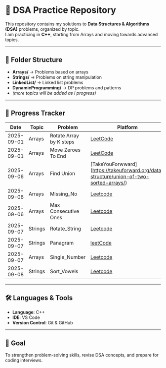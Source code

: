 # 📝 DSA Practice Repository

This repository contains my solutions to **Data Structures & Algorithms (DSA)** problems, organized by topic.  
I am practicing in **C++**, starting from Arrays and moving towards advanced topics.  

---

## 📂 Folder Structure
- **Arrays/** → Problems based on arrays  
- **Strings/** → Problems on string manipulation  
- **LinkedList/** → Linked list problems  
- **DynamicProgramming/** → DP problems and patterns  
- *(more topics will be added as I progress)*  

---

## 🚀 Progress Tracker
| Date       | Topic   | Problem | Platform | Solution |
|------------|---------|---------|----------|----------|
| 2025-09-01| Arrays  | Rotate Array by K steps | [LeetCode](https://leetcode.com/problems/rotate-array/) | [Reverse technique]  [Code](./arrays/Rotate_Array) |
|2025-09-01|  Arrays  | Move Zeroes To End      | [LeetCode](https://leetcode.com/problems/move-zeroes/) |[Two Pointers] [code](./arrays/Move_Zeroes_To_End)|
|2025-09-06|  Arrays  | Find Union |[TakeYouForwward] (https://takeuforward.org/data-structure/union-of-two-sorted-arrays/) |[Using Loops] [Code](./arrays/Find_the_Union)|
|2025-09-06|  Arrays  | Missing_No|[Leetcode](https://leetcode.com/problems/missing-number/) | [DifferenceOFSum] [Code](./arrays/Missing_No)|
|2025-09-06|  Arrays  | Max Consecutive Ones| [Leetcode](https://leetcode.com/problems/max-consecutive-ones/)|[UsingMaxCount] [Code](./arrays/Max_Consecutive_Ones)|
|2025-09-07|  Strings | Rotate_String| [Leetcode](https://leetcode.com/problems/rotate-string/)|[UsingRotation] [code](./Strings/Rotate_String)
|2025-09-07| Strings| Panagram|[leetCode](https://leetcode.com/problems/check-if-the-sentence-is-pangram/)|[UsingCount][code](./Strings/Panagram)|
|2025-09-07| Arrays| Single_Number|[Leetcode](https://leetcode.com/problems/single-number/)| [USing XOR][code](./arrays/Single_Number)|
|2025-09-08| Strings|Sort_Vowels|[Leetcode](https://leetcode.com/problems/sort-vowels-in-a-string/)|[usingVowelArr] [Code](.Strings/Sort_Vowels)|

---


## 🛠️ Languages & Tools
- **Language**: C++  
- **IDE**: VS Code  
- **Version Control**: Git & GitHub  

---

## 🎯 Goal
To strengthen problem-solving skills, revise DSA concepts, and prepare for coding interviews.  

